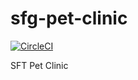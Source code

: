 # sfg-pet-clinic

[![CircleCI](https://circleci.com/gh/ppufek/sfg-pet-clinic.svg?style=svg)](https://circleci.com/gh/ppufek/sfg-pet-clinic)

SFT Pet Clinic
